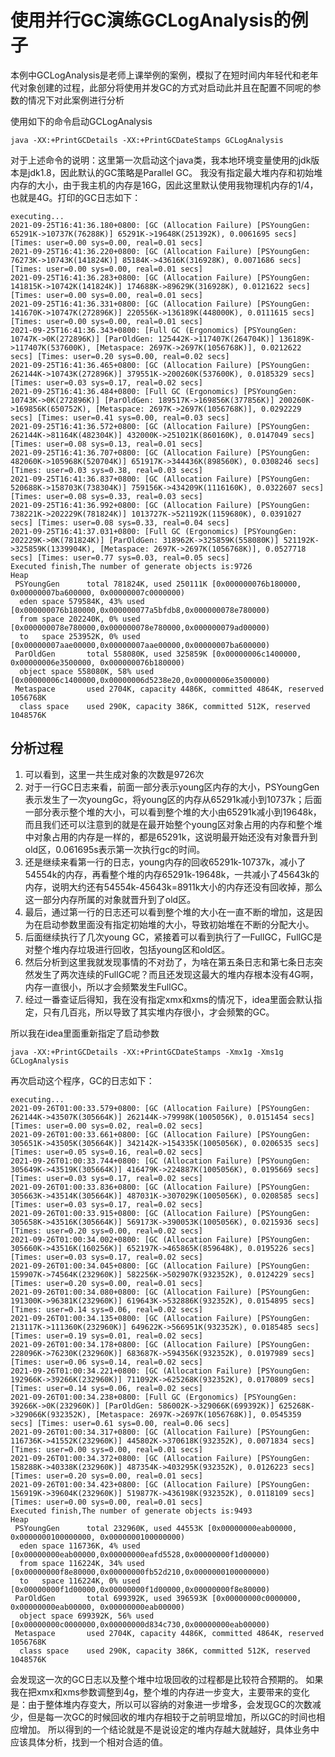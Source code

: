 # 使用并行GC演练GCLogAnalysis的例子
本例中GCLogAnalysis是老师上课举例的案例，模拟了在短时间内年轻代和老年代对象创建的过程，此部分将使用并发GC的方式对启动此并且在配置不同呢的参数的情况下对此案例进行分析

使用如下的命令启动GCLogAnalysis
```shell
java -XX:+PrintGCDetails -XX:+PrintGCDateStamps GCLogAnalysis
```
对于上述命令的说明：这里第一次启动这个java类，我本地环境变量使用的jdk版本是jdk1.8，因此默认的GC策略是Parallel GC。
我没有指定最大堆内存和初始堆内存的大小，由于我主机的内存是16G，因此这里默认使用我物理机内存的1/4，也就是4G。打印的GC日志如下：
```shell
executing...
2021-09-25T16:41:36.180+0800: [GC (Allocation Failure) [PSYoungGen: 65291K->10737K(76288K)] 65291K->19648K(251392K), 0.0061695 secs] [Times: user=0.00 sys=0.00, real=0.01 secs] 
2021-09-25T16:41:36.220+0800: [GC (Allocation Failure) [PSYoungGen: 76273K->10743K(141824K)] 85184K->43616K(316928K), 0.0071686 secs] [Times: user=0.00 sys=0.00, real=0.01 secs] 
2021-09-25T16:41:36.283+0800: [GC (Allocation Failure) [PSYoungGen: 141815K->10742K(141824K)] 174688K->89629K(316928K), 0.0121622 secs] [Times: user=0.00 sys=0.00, real=0.01 secs] 
2021-09-25T16:41:36.331+0800: [GC (Allocation Failure) [PSYoungGen: 141670K->10747K(272896K)] 220556K->136189K(448000K), 0.0111615 secs] [Times: user=0.00 sys=0.00, real=0.01 secs] 
2021-09-25T16:41:36.343+0800: [Full GC (Ergonomics) [PSYoungGen: 10747K->0K(272896K)] [ParOldGen: 125442K->117407K(264704K)] 136189K->117407K(537600K), [Metaspace: 2697K->2697K(1056768K)], 0.0212622 secs] [Times: user=0.20 sys=0.00, real=0.02 secs] 
2021-09-25T16:41:36.465+0800: [GC (Allocation Failure) [PSYoungGen: 262144K->10743K(272896K)] 379551K->200260K(537600K), 0.0185329 secs] [Times: user=0.03 sys=0.17, real=0.02 secs] 
2021-09-25T16:41:36.484+0800: [Full GC (Ergonomics) [PSYoungGen: 10743K->0K(272896K)] [ParOldGen: 189517K->169856K(377856K)] 200260K->169856K(650752K), [Metaspace: 2697K->2697K(1056768K)], 0.0292229 secs] [Times: user=0.41 sys=0.00, real=0.03 secs] 
2021-09-25T16:41:36.572+0800: [GC (Allocation Failure) [PSYoungGen: 262144K->81164K(482304K)] 432000K->251021K(860160K), 0.0147049 secs] [Times: user=0.08 sys=0.13, real=0.01 secs] 
2021-09-25T16:41:36.707+0800: [GC (Allocation Failure) [PSYoungGen: 482060K->105968K(520704K)] 651917K->344436K(898560K), 0.0308246 secs] [Times: user=0.03 sys=0.38, real=0.03 secs] 
2021-09-25T16:41:36.837+0800: [GC (Allocation Failure) [PSYoungGen: 520688K->158703K(738304K)] 759156K->434209K(1116160K), 0.0322607 secs] [Times: user=0.08 sys=0.33, real=0.03 secs] 
2021-09-25T16:41:36.992+0800: [GC (Allocation Failure) [PSYoungGen: 738221K->202229K(781824K)] 1013727K->521192K(1159680K), 0.0391027 secs] [Times: user=0.08 sys=0.33, real=0.04 secs] 
2021-09-25T16:41:37.031+0800: [Full GC (Ergonomics) [PSYoungGen: 202229K->0K(781824K)] [ParOldGen: 318962K->325859K(558080K)] 521192K->325859K(1339904K), [Metaspace: 2697K->2697K(1056768K)], 0.0527718 secs] [Times: user=0.77 sys=0.03, real=0.05 secs] 
Executed finish,The number of generate objects is:9726
Heap
 PSYoungGen      total 781824K, used 250111K [0x000000076b180000, 0x00000007ba600000, 0x00000007c0000000)
  eden space 579584K, 43% used [0x000000076b180000,0x000000077a5bfdb8,0x000000078e780000)
  from space 202240K, 0% used [0x000000078e780000,0x000000078e780000,0x000000079ad00000)
  to   space 253952K, 0% used [0x00000007aae00000,0x00000007aae00000,0x00000007ba600000)
 ParOldGen       total 558080K, used 325859K [0x00000006c1400000, 0x00000006e3500000, 0x000000076b180000)
  object space 558080K, 58% used [0x00000006c1400000,0x00000006d5238e20,0x00000006e3500000)
 Metaspace       used 2704K, capacity 4486K, committed 4864K, reserved 1056768K
  class space    used 290K, capacity 386K, committed 512K, reserved 1048576K
```
## 分析过程
1. 可以看到，这里一共生成对象的次数是9726次
2. 对于一行GC日志来看，前面一部分表示young区内存的大小，PSYoungGen表示发生了一次youngGc，将young区的内存从65291k减小到10737k；后面一部分表示整个堆的大小，可以看到整个堆的大小由65291k减小到19648k，而且我们还可以注意到的就是在最开始整个young区对象占用的内存和整个堆中对象占用的内存是一样的，都是65291k，这说明最开始还没有对象晋升到old区，0.061695s表示第一次执行gc的时间。
3. 还是继续来看第一行的日志，young内存的回收65291k-10737k，减小了54554k的内存，再看整个堆的内存65291k-19648k，一共减小了45643k的内存，说明大约还有54554k-45643k=8911k大小的内存还没有回收掉，那么这一部分内存所属的对象就晋升到了old区。
4. 最后，通过第一行的日志还可以看到整个堆的大小在一直不断的增加，这是因为在启动参数里面没有指定初始堆的大小，导致初始堆在不断的分配大小。
5. 后面继续执行了几次young GC，紧接着可以看到执行了一FullGC，FullGC是对整个堆内存垃圾进行回收，包括young区和old区。
6. 然后分析到这里我就发现事情的不对劲了，为啥在第五条日志和第七条日志突然发生了两次连续的FullGC呢？而且还发现这最大的堆内存根本没有4G啊，内存一直很小，所以才会频繁发生FullGC。
7. 经过一番查证后得知，我在没有指定xmx和xms的情况下，idea里面会默认指定，只有几百兆，所以导致了其实堆内存很小，才会频繁的GC。

所以我在idea里面重新指定了启动参数
```shell
java -XX:+PrintGCDetails -XX:+PrintGCDateStamps -Xmx1g -Xms1g GCLogAnalysis
```
再次启动这个程序，GC的日志如下：
```shell
executing...
2021-09-26T01:00:33.579+0800: [GC (Allocation Failure) [PSYoungGen: 262144K->43507K(305664K)] 262144K->79998K(1005056K), 0.0151454 secs] [Times: user=0.00 sys=0.02, real=0.02 secs] 
2021-09-26T01:00:33.661+0800: [GC (Allocation Failure) [PSYoungGen: 305651K->43505K(305664K)] 342142K->154335K(1005056K), 0.0206535 secs] [Times: user=0.05 sys=0.16, real=0.02 secs] 
2021-09-26T01:00:33.744+0800: [GC (Allocation Failure) [PSYoungGen: 305649K->43519K(305664K)] 416479K->224887K(1005056K), 0.0195669 secs] [Times: user=0.03 sys=0.17, real=0.02 secs] 
2021-09-26T01:00:33.836+0800: [GC (Allocation Failure) [PSYoungGen: 305663K->43514K(305664K)] 487031K->307029K(1005056K), 0.0208585 secs] [Times: user=0.03 sys=0.17, real=0.02 secs] 
2021-09-26T01:00:33.915+0800: [GC (Allocation Failure) [PSYoungGen: 305658K->43516K(305664K)] 569173K->390053K(1005056K), 0.0215936 secs] [Times: user=0.20 sys=0.00, real=0.02 secs] 
2021-09-26T01:00:34.002+0800: [GC (Allocation Failure) [PSYoungGen: 305660K->43516K(160256K)] 652197K->465865K(859648K), 0.0195226 secs] [Times: user=0.03 sys=0.17, real=0.02 secs] 
2021-09-26T01:00:34.045+0800: [GC (Allocation Failure) [PSYoungGen: 159907K->74564K(232960K)] 582256K->502907K(932352K), 0.0124229 secs] [Times: user=0.20 sys=0.00, real=0.01 secs] 
2021-09-26T01:00:34.080+0800: [GC (Allocation Failure) [PSYoungGen: 191300K->96381K(232960K)] 619643K->532886K(932352K), 0.0154895 secs] [Times: user=0.14 sys=0.06, real=0.02 secs] 
2021-09-26T01:00:34.135+0800: [GC (Allocation Failure) [PSYoungGen: 213117K->111360K(232960K)] 649622K->566951K(932352K), 0.0185485 secs] [Times: user=0.19 sys=0.01, real=0.02 secs] 
2021-09-26T01:00:34.178+0800: [GC (Allocation Failure) [PSYoungGen: 228096K->76230K(232960K)] 683687K->594356K(932352K), 0.0197989 secs] [Times: user=0.06 sys=0.14, real=0.02 secs] 
2021-09-26T01:00:34.221+0800: [GC (Allocation Failure) [PSYoungGen: 192966K->39266K(232960K)] 711092K->625268K(932352K), 0.0170809 secs] [Times: user=0.14 sys=0.06, real=0.02 secs] 
2021-09-26T01:00:34.238+0800: [Full GC (Ergonomics) [PSYoungGen: 39266K->0K(232960K)] [ParOldGen: 586002K->329066K(699392K)] 625268K->329066K(932352K), [Metaspace: 2697K->2697K(1056768K)], 0.0545359 secs] [Times: user=0.61 sys=0.00, real=0.06 secs] 
2021-09-26T01:00:34.317+0800: [GC (Allocation Failure) [PSYoungGen: 116736K->41552K(232960K)] 445802K->370618K(932352K), 0.0071834 secs] [Times: user=0.00 sys=0.00, real=0.01 secs] 
2021-09-26T01:00:34.372+0800: [GC (Allocation Failure) [PSYoungGen: 158288K->40338K(232960K)] 487354K->403295K(932352K), 0.0126223 secs] [Times: user=0.20 sys=0.00, real=0.01 secs] 
2021-09-26T01:00:34.423+0800: [GC (Allocation Failure) [PSYoungGen: 156919K->39604K(232960K)] 519877K->436198K(932352K), 0.0118109 secs] [Times: user=0.00 sys=0.00, real=0.01 secs] 
Executed finish,The number of generate objects is:9493
Heap
 PSYoungGen      total 232960K, used 44553K [0x00000000eab00000, 0x0000000100000000, 0x0000000100000000)
  eden space 116736K, 4% used [0x00000000eab00000,0x00000000eafd5528,0x00000000f1d00000)
  from space 116224K, 34% used [0x00000000f8e80000,0x00000000fb52d210,0x0000000100000000)
  to   space 116224K, 0% used [0x00000000f1d00000,0x00000000f1d00000,0x00000000f8e80000)
 ParOldGen       total 699392K, used 396593K [0x00000000c0000000, 0x00000000eab00000, 0x00000000eab00000)
  object space 699392K, 56% used [0x00000000c0000000,0x00000000d834c730,0x00000000eab00000)
 Metaspace       used 2704K, capacity 4486K, committed 4864K, reserved 1056768K
  class space    used 290K, capacity 386K, committed 512K, reserved 1048576K
```
会发现这一次的GC日志以及整个堆中垃圾回收的过程都是比较符合预期的。
如果我在把xmx和xms参数调整到4g，整个堆的内存进一步变大，主要带来的变化是：由于整体堆内存变大，所以可以容纳的对象进一步增多，会发现GC的次数减少，但是每一次GC的时候回收的堆内存相较于之前明显增加，所以GC的时间也相应增加。
所以得到的一个结论就是不是说设定的堆内存越大就越好，具体业务中应该具体分析，找到一个相对合适的值。